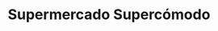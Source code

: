 ---
title: "Supermercado Supercómodo"
url: /aldeadavila-de-la-ribera/supermercado-supercomodo/
shop: supermercado
---